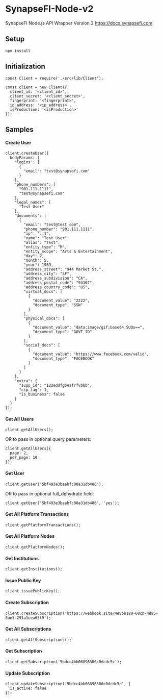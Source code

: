 # SynapseFI-Node-v2
SynapseFI Node.js API Wrapper Version 2 https://docs.synapsefi.com

## Setup
```
npm install
```

## Initialization
```
const Client = require('./src/lib/Client');

const client = new Client({
  client_id: '<client_id>',
  client_secret: '<client_secret>',
  fingerprint: '<fingerprint>',
  ip_address: '<ip_address>',
  isProduction: '<isProduction>'
});
```

## Samples
#### Create User
```
client.createUser({
  bodyParams: {
    "logins": [
      {
        "email": "test@synapsefi.com"
      }
    ],
    "phone_numbers": [
      "901.111.1111",
      "test@synapsefi.com"
    ],
    "legal_names": [
      "Test User"
    ],
    "documents": [
      {
        "email": "test@test.com",
        "phone_number": "901.111.1111",
        "ip": "::1",
        "name": "Test User",
        "alias": "Test",
        "entity_type": "M",
        "entity_scope": "Arts & Entertainment",
        "day": 2,
        "month": 5,
        "year": 1989,
        "address_street": "944 Market St.",
        "address_city": "SF",
        "address_subdivision": "CA",
        "address_postal_code": "94102",
        "address_country_code": "US",
        "virtual_docs": [
          {
            "document_value": "2222",
            "document_type": "SSN"
          }
        ],
        "physical_docs": [
          {
            "document_value": "data:image/gif;base64,SUQs==",
            "document_type": "GOVT_ID"
          }
        ],
        "social_docs": [
          {
            "document_value": "https://www.facebook.com/valid",
            "document_type": "FACEBOOK"
          }
        ]
      }
    ],
    "extra": {
      "supp_id": "122eddfgbeafrfvbbb",
      "cip_tag": 1,
      "is_business": false
    }
  }
});
```
#### Get All Users
```
client.getAllUsers();
```
OR to pass in optional query parameters:
```
client.getAllUsers({
  page: 2,
  per_page: 10
});
```
#### Get User
```
client.getUser('5bf493e3baabfc00a31db486');
```
OR to pass in optional full_dehydrate field:
```
client.getUser('5bf493e3baabfc00a31db486', 'yes');
```
#### Get All Platform Transactions
```
client.getPlatformTransactions();
```
#### Get All Platform Nodes
```
client.getPlatformNodes();
```
#### Get Institutions
```
client.getInstitutions();
```
#### Issue Public Key
```
client.issuePublicKey();
```
#### Create Subscription
```
client.createSubscription('https://webhook.site/4e8bb189-68cb-4d85-8ae5-291a1cea65f9');
```
#### Get All Subscriptions
```
client.getAllSubscriptions();
```
#### Get Subscription
```
client.getSubscription('5bdcc4bb06896300c0dcdc5c');
```
#### Update Subscription
```
client.updateSubscription('5bdcc4bb06896300c0dcdc5c', {
  is_active: false
});
```
